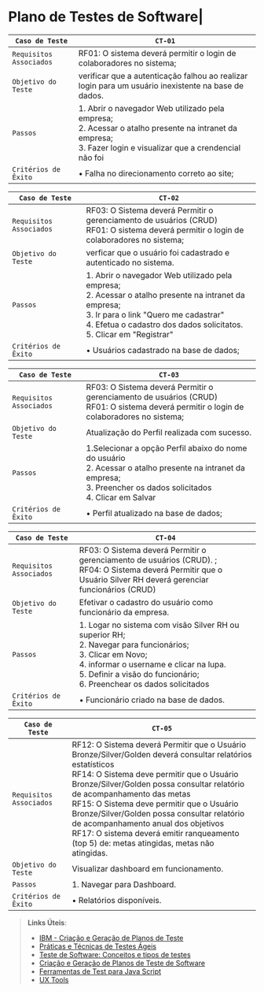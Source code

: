 # Plano de Testes de Software| 
|  `Caso de Teste`           |  `CT-01`
|----------------------------|-----------------------------------------------------------------|
| `Requisitos  Associados`    | RF01: O sistema deverá permitir o login de colaboradores no sistema;  |
|   `Objetivo do Teste`      | verificar que a autenticação falhou ao realizar login para um usuário inexistente na base de dados. |
|         `Passos`           |1. Abrir o navegador Web utilizado pela empresa; <br> 2. Acessar o atalho presente na intranet da empresa;</br> 3. Fazer login e visualizar que a crendencial não foi  |
|   `Critérios de Êxito`     |• Falha no direcionamento correto ao site;|

|  `Caso de Teste`           |  `CT-02`
|----------------------------|-----------------------------------------------------------------|
| `Requisitos  Associados`    | RF03: O Sistema deverá Permitir o gerenciamento de usuários (CRUD) <br> RF01: O sistema deverá permitir o login de colaboradores no sistema; </br> |
|   `Objetivo do Teste`      | verficar que o usuário foi cadastrado e autenticado no sistema. |
|         `Passos`           |1. Abrir o navegador Web utilizado pela empresa; <br> 2. Acessar o atalho presente na intranet da empresa;</br> 3. Ir para o link "Quero me cadastrar" <br> 4. Efetua o cadastro dos dados solicitatos. </br> 5. Clicar em "Registrar" |
|   `Critérios de Êxito`     |• Usuários cadastrado na base de dados;|

|  `Caso de Teste`           |  `CT-03`
|----------------------------|-----------------------------------------------------------------|
| `Requisitos  Associados`    | RF03: O Sistema deverá Permitir o gerenciamento de usuários (CRUD) <br> RF01: O sistema deverá permitir o login de colaboradores no sistema; </br>  |
|   `Objetivo do Teste`      | Atualização do Perfil realizada com sucesso. |
|         `Passos`           |1.Selecionar a opção Perfil abaixo do nome do usuário <br> 2. Acessar o atalho presente na intranet da empresa;</br> 3. Preencher os dados solicitados <br> 4. Clicar em Salvar </br> |
|   `Critérios de Êxito`     |• Perfil atualizado na base de dados;|


|  `Caso de Teste`           |  `CT-04`
|----------------------------|-----------------------------------------------------------------|
| `Requisitos  Associados`    |RF03: O Sistema deverá Permitir o gerenciamento de usuários (CRUD). ; <br>RF04: O Sistema deverá Permitir que o Usuário Silver RH deverá gerenciar funcionários (CRUD) | ALTA |  </br> RF08: O Sistema deverá Permitir que o Usuário Silver RH deverá gerenciar cargos e salários (CRUD) <br>RF11: O Sistema deverá Permitir que o Usuário Silver/Golden RH deverá associar um Funcionário a um deparamento</br> RF13: O Sistema deverá Permitir que o Usuário Bronze/Silver/Golden RH deverá associar um funcionário a um cargo e salário|
|   `Objetivo do Teste`      | Efetivar o cadastro do usuário como funcionário da empresa.|
|         `Passos`           |1. Logar no sistema com visão Silver RH ou superior RH; <br> 2. Navegar para funcionários;</br> 3. Clicar em Novo; <br> 4. informar o username e clicar na lupa. </br> 5. Definir a visão do funcionário; <br> 6. Preenchear os dados solicitados| </br> 7. Clicar em salvar para cada aba preenchida <br>  8. Clicar em listar funcionarios para verificar se usário foi salvo com funcioário.
|   `Critérios de Êxito`     |•  Funcionário criado na base de dados. |


|  `Caso de Teste`           |  `CT-05`
|----------------------------|-----------------------------------------------------------------|
| `Requisitos  Associados`    |RF12: O Sistema deverá Permitir que o Usuário Bronze/Silver/Golden deverá consultar relatórios estatísticos <br> RF14: O Sistema deve permitir que o Usuário Bronze/Silver/Golden possa consultar relatório de acompanhamento das metas </br> RF15: O Sistema deve permitir que o Usuário Bronze/Silver/Golden possa consultar relatório de acompanhamento anual dos objetivos <br> RF17: O sistema deverá emitir ranqueamento (top 5) de: metas atingidas, metas não atingidas.  </br> |
|   `Objetivo do Teste`      | Visualizar dashboard em funcionamento.  |
|         `Passos`           |1. Navegar para Dashboard. |
|   `Critérios de Êxito`     |• Relatórios disponíveis. |



> **Links Úteis**:
> - [IBM - Criação e Geração de Planos de Teste](https://www.ibm.com/developerworks/br/local/rational/criacao_geracao_planos_testes_software/index.html)
> - [Práticas e Técnicas de Testes Ágeis](http://assiste.serpro.gov.br/serproagil/Apresenta/slides.pdf)
> -  [Teste de Software: Conceitos e tipos de testes](https://blog.onedaytesting.com.br/teste-de-software/)
> - [Criação e Geração de Planos de Teste de Software](https://www.ibm.com/developerworks/br/local/rational/criacao_geracao_planos_testes_software/index.html)
> - [Ferramentas de Test para Java Script](https://geekflare.com/javascript-unit-testing/)
> - [UX Tools](https://uxdesign.cc/ux-user-research-and-user-testing-tools-2d339d379dc7)
